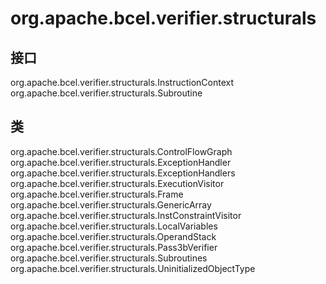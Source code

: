 # org.apache.bcel.verifier.structurals

## 接口

org.apache.bcel.verifier.structurals.InstructionContext
org.apache.bcel.verifier.structurals.Subroutine

## 类

org.apache.bcel.verifier.structurals.ControlFlowGraph
org.apache.bcel.verifier.structurals.ExceptionHandler
org.apache.bcel.verifier.structurals.ExceptionHandlers
org.apache.bcel.verifier.structurals.ExecutionVisitor
org.apache.bcel.verifier.structurals.Frame
org.apache.bcel.verifier.structurals.GenericArray
org.apache.bcel.verifier.structurals.InstConstraintVisitor
org.apache.bcel.verifier.structurals.LocalVariables
org.apache.bcel.verifier.structurals.OperandStack
org.apache.bcel.verifier.structurals.Pass3bVerifier
org.apache.bcel.verifier.structurals.Subroutines
org.apache.bcel.verifier.structurals.UninitializedObjectType




